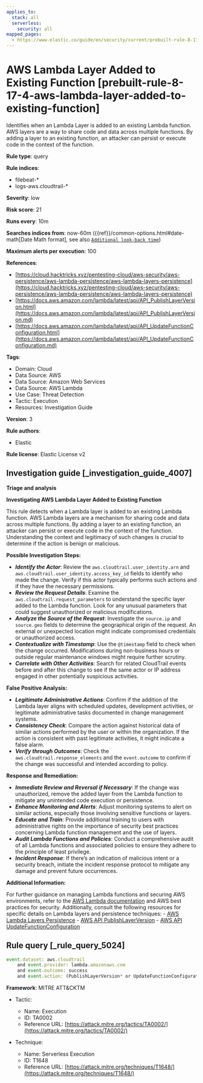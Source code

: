 ```yaml
---
applies_to:
  stack: all
  serverless:
    security: all
mapped_pages:
  - https://www.elastic.co/guide/en/security/current/prebuilt-rule-8-17-4-aws-lambda-layer-added-to-existing-function.html
---
```


# AWS Lambda Layer Added to Existing Function [prebuilt-rule-8-17-4-aws-lambda-layer-added-to-existing-function]

Identifies when an Lambda Layer is added to an existing Lambda function. AWS layers are a way to share code and data across multiple functions. By adding a layer to an existing function, an attacker can persist or execute code in the context of the function.

**Rule type**: query

**Rule indices**:

* filebeat-*
* logs-aws.cloudtrail-*

**Severity**: low

**Risk score**: 21

**Runs every**: 10m

**Searches indices from**: now-60m ({{ref}}/common-options.html#date-math[Date Math format], see also [`Additional look-back time`](docs-content://solutions/security/detect-and-alert/create-detection-rule.md#rule-schedule))

**Maximum alerts per execution**: 100

**References**:

* [https://cloud.hacktricks.xyz/pentesting-cloud/aws-security/aws-persistence/aws-lambda-persistence/aws-lambda-layers-persistence](https://cloud.hacktricks.xyz/pentesting-cloud/aws-security/aws-persistence/aws-lambda-persistence/aws-lambda-layers-persistence)
* [https://docs.aws.amazon.com/lambda/latest/api/API_PublishLayerVersion.html](https://docs.aws.amazon.com/lambda/latest/api/API_PublishLayerVersion.md)
* [https://docs.aws.amazon.com/lambda/latest/api/API_UpdateFunctionConfiguration.html](https://docs.aws.amazon.com/lambda/latest/api/API_UpdateFunctionConfiguration.md)

**Tags**:

* Domain: Cloud
* Data Source: AWS
* Data Source: Amazon Web Services
* Data Source: AWS Lambda
* Use Case: Threat Detection
* Tactic: Execution
* Resources: Investigation Guide

**Version**: 3

**Rule authors**:

* Elastic

**Rule license**: Elastic License v2

## Investigation guide [_investigation_guide_4007]

**Triage and analysis**

**Investigating AWS Lambda Layer Added to Existing Function**

This rule detects when a Lambda layer is added to an existing Lambda function. AWS Lambda layers are a mechanism for sharing code and data across multiple functions. By adding a layer to an existing function, an attacker can persist or execute code in the context of the function. Understanding the context and legitimacy of such changes is crucial to determine if the action is benign or malicious.

**Possible Investigation Steps:**

* ***Identify the Actor***: Review the `aws.cloudtrail.user_identity.arn` and `aws.cloudtrail.user_identity.access_key_id` fields to identify who made the change. Verify if this actor typically performs such actions and if they have the necessary permissions.
* ***Review the Request Details***: Examine the `aws.cloudtrail.request_parameters` to understand the specific layer added to the Lambda function. Look for any unusual parameters that could suggest unauthorized or malicious modifications.
* ***Analyze the Source of the Request***: Investigate the `source.ip` and `source.geo` fields to determine the geographical origin of the request. An external or unexpected location might indicate compromised credentials or unauthorized access.
* ***Contextualize with Timestamp***: Use the `@timestamp` field to check when the change occurred. Modifications during non-business hours or outside regular maintenance windows might require further scrutiny.
* ***Correlate with Other Activities***: Search for related CloudTrail events before and after this change to see if the same actor or IP address engaged in other potentially suspicious activities.

**False Positive Analysis:**

* ***Legitimate Administrative Actions***: Confirm if the addition of the Lambda layer aligns with scheduled updates, development activities, or legitimate administrative tasks documented in change management systems.
* ***Consistency Check***: Compare the action against historical data of similar actions performed by the user or within the organization. If the action is consistent with past legitimate activities, it might indicate a false alarm.
* ***Verify through Outcomes***: Check the `aws.cloudtrail.response_elements` and the `event.outcome` to confirm if the change was successful and intended according to policy.

**Response and Remediation:**

* ***Immediate Review and Reversal if Necessary***: If the change was unauthorized, remove the added layer from the Lambda function to mitigate any unintended code execution or persistence.
* ***Enhance Monitoring and Alerts***: Adjust monitoring systems to alert on similar actions, especially those involving sensitive functions or layers.
* ***Educate and Train***: Provide additional training to users with administrative rights on the importance of security best practices concerning Lambda function management and the use of layers.
* ***Audit Lambda Functions and Policies***: Conduct a comprehensive audit of all Lambda functions and associated policies to ensure they adhere to the principle of least privilege.
* ***Incident Response***: If there’s an indication of malicious intent or a security breach, initiate the incident response protocol to mitigate any damage and prevent future occurrences.

**Additional Information:**

For further guidance on managing Lambda functions and securing AWS environments, refer to the [AWS Lambda documentation](https://docs.aws.amazon.com/lambda/latest/dg/welcome.md) and AWS best practices for security. Additionally, consult the following resources for specific details on Lambda layers and persistence techniques: - [AWS Lambda Layers Persistence](https://cloud.hacktricks.xyz/pentesting-cloud/aws-security/aws-persistence/aws-lambda-persistence/aws-lambda-layers-persistence) - [AWS API PublishLayerVersion](https://docs.aws.amazon.com/lambda/latest/api/API_PublishLayerVersion.md) - [AWS API UpdateFunctionConfiguration](https://docs.aws.amazon.com/lambda/latest/api/API_UpdateFunctionConfiguration.md)


## Rule query [_rule_query_5024]

```js
event.dataset: aws.cloudtrail
    and event.provider: lambda.amazonaws.com
    and event.outcome: success
    and event.action: (PublishLayerVersion* or UpdateFunctionConfiguration)
```

**Framework**: MITRE ATT&CKTM

* Tactic:

    * Name: Execution
    * ID: TA0002
    * Reference URL: [https://attack.mitre.org/tactics/TA0002/](https://attack.mitre.org/tactics/TA0002/)

* Technique:

    * Name: Serverless Execution
    * ID: T1648
    * Reference URL: [https://attack.mitre.org/techniques/T1648/](https://attack.mitre.org/techniques/T1648/)



